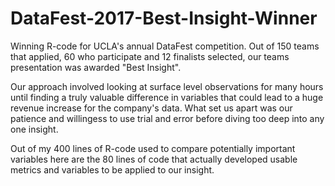 # DataFest-2017-Best-Insight-Winner
Winning R-code for UCLA's annual DataFest competition. Out of 150 teams that applied, 60 who participate and 12 finalists selected, our teams presentation was awarded "Best Insight".

Our approach involved looking at surface level observations for many hours until finding a truly valuable difference in variables that could lead to a huge revenue increase for the company's data. What set us apart was our patience and willingess to use trial and error before diving too deep into any one insight.

Out of my 400 lines of R-code used to compare potentially important variables here are the 80 lines of code that actually developed usable metrics and variables to be applied to our insight.
